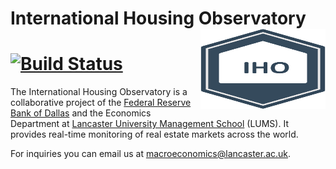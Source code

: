 # International Housing Observatory <a href='https://lancs-macro.shinyapps.io/international-housing-observatory/'><img src='www/logo.png' align="right" width = "200" height="127.5" /></a>

# [![Build Status](https://travis-ci.org/lancs-macro/international-housing-observatory.svg?branch=master)](https://travis-ci.org/lancs-macro/international-housing-observatory)

The International Housing Observatory is a collaborative project of the [Federal Reserve Bank of Dallas](https://www.dallasfed.org/institute/) and the Economics Department at [Lancaster University Management School](https://www.lancaster.ac.uk/lums/our-departments/economics/research/uk-housing-observatory/) (LUMS). It provides real-time monitoring of real estate markets across the world. 

For inquiries you can email us at [macroeconomics@lancaster.ac.uk](mailto:macroeconomics@lancaster.ac.uk).